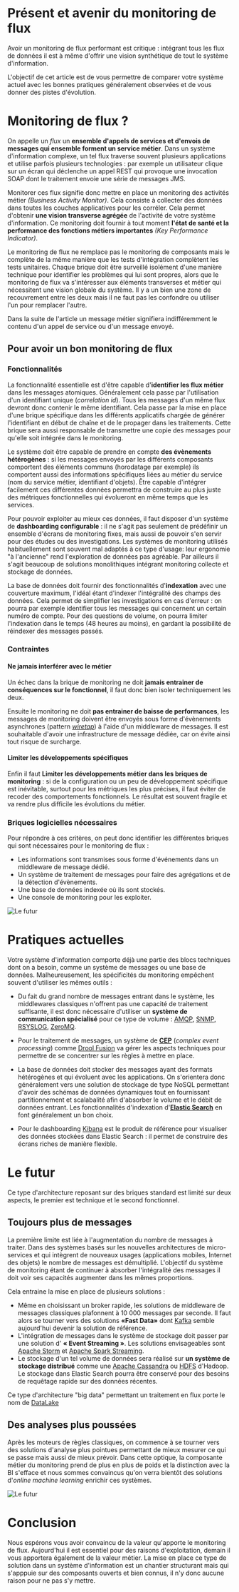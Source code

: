 # Présent et avenir du monitoring de flux 

Avoir un monitoring de flux performant est critique : intégrant tous les flux de données il est à même d'offrir une vision synthétique de tout le système d'information.

L'objectif de cet article est de vous permettre de comparer votre système actuel avec les bonnes pratiques généralement observées et de vous donner des pistes d'évolution.

# Monitoring de flux ?

On appelle un *flux* un **ensemble d'appels de services et d'envois de messages qui ensemble forment un service métier**. Dans un système d'information complexe, un tel flux traverse souvent plusieurs applications et utilise parfois plusieurs technologies : par exemple un utilisateur clique sur un écran qui déclenche un appel REST qui provoque une invocation SOAP dont le traitement envoie une série de messages JMS.

Monitorer ces flux signifie donc mettre en place un monitoring des activités métier *(Business Activity Monitor)*. Cela consiste à collecter des données dans toutes les couches applicatives pour les corréler. Cela permet d'obtenir **une vision transverse agrégée** de l'activité de votre système d'information. Ce monitoring doit fournir à tout moment **l'état de santé et la performance des fonctions métiers importantes** *(Key Performance Indicator)*.

Le monitoring de flux ne remplace pas le monitoring de composants mais le complète de la même manière que les tests d'intégration complètent les tests unitaires. Chaque brique doit être surveillé isolément d'une manière technique pour identifier les problèmes qui lui sont propres, alors que le monitoring de flux va s'intéresser aux éléments transverses et métier qui nécessitent une vision globale du système. Il y a un bien une zone de recouvrement entre les deux mais il ne faut pas les confondre ou utiliser l'un pour remplacer l'autre.

Dans la suite de l'article un message métier signifiera indifféremment le contenu d'un appel de service ou d'un message envoyé.

## Pour avoir un bon monitoring de flux

### Fonctionnalités

La fonctionnalité essentielle est d'être capable d'**identifier les flux métier** dans les messages atomiques. Généralement cela passe par l'utilisation d'un identifiant unique (*correlation id*). Tous les messages d'un même flux devront donc contenir le même identifiant. Cela passe par la mise en place d'une brique spécifique dans les différents applicatifs chargée de générer l'identifiant en début de chaîne et de le propager dans les traitements. Cette brique sera aussi responsable de transmettre une copie des messages pour qu'elle soit intégrée dans le monitoring.

Le système doit être capable de prendre en compte **des évènements hétérogènes** : si les messages envoyés par les différents composants comportent des éléments communs (horodatage par exemple) ils comportent aussi des informations spécifiques liées au métier du service (nom du service métier, identifiant d'objets). Être capable d'intégrer facilement ces différentes données permettra de construire au plus juste des métriques fonctionnelles qui évolueront en même temps que les services.

Pour pouvoir exploiter au mieux ces données, il faut disposer d'un système de **dashboarding configurable** : il ne s'agit pas seulement de prédéfinir un ensemble d'écrans de monitoring fixes, mais aussi de pouvoir s'en servir pour des études ou des investigations. Les systèmes de monitoring utilisés habituellement sont souvent mal adaptés à ce type d'usage: leur ergonomie "à l'ancienne" rend l'exploration de données pas agréable. Par ailleurs il s'agit beaucoup de solutions monolithiques intégrant monitoring collecte et stockage de données.

La base de données doit fournir des fonctionnalités d'**indexation** avec une couverture maximum, l'idéal étant d'indexer l'intégralité des champs des données. Cela permet de simplifier les investigations en cas d'erreur : on pourra par exemple identifier tous les messages qui concernent un certain numéro de compte. Pour des questions de volume, on pourra limiter l'indexation dans le temps (48 heures au moins), en gardant la possibilité de réindexer des messages passés.

### Contraintes

#### Ne jamais interférer avec le métier

Un échec dans la brique de monitoring ne doit **jamais entrainer de conséquences sur le fonctionnel**, il faut donc bien isoler techniquement les deux.

Ensuite le monitoring ne doit **pas entrainer de baisse de performances**, les messages de monitoring doivent être envoyés sous forme d'évènements asynchrones (pattern *[wiretap](http://www.enterpriseintegrationpatterns.com/WireTap.html)*) à l'aide d'un middleware de messages. Il est souhaitable d'avoir une infrastructure de message dédiée, car on évite ainsi tout risque de surcharge.

#### Limiter les développements spécifiques

Enfin il faut **Limiter les développements métier dans les briques de monitoring** : si de la configuration ou un peu de développement spécifique est inévitable, surtout pour les métriques les plus précises, il faut éviter de recoder des comportements fonctionnels. Le résultat est souvent fragile et va rendre plus difficile les évolutions du métier.

### Briques logicielles nécessaires

Pour répondre à ces critères, on peut donc identifier les différentes briques qui sont nécessaires pour le monitoring de flux :
- Les informations sont transmises sous forme d'événements dans un middleware de message dédié.
- Un système de traitement de messages pour faire des agrégations et de la détection d'évènements.
- Une base de données indexée où ils sont stockés.
- Une console de monitoring pour les exploiter.

![Le futur](present.png)

# Pratiques actuelles

Votre système d'information comporte déjà une partie des blocs techniques dont on a besoin, comme un système de messages ou une base de données. Malheureusement, les spécificités du monitoring empêchent souvent d'utiliser les mêmes outils :

- Du fait du grand nombre de messages entrant dans le système, les middlewares classiques n'offrent pas une capacité de traitement suffisante, il est donc nécessaire d'utiliser un **système de communication spécialisé** pour ce type de volume : [AMQP](http://www.amqp.org), [SNMP](http://en.wikipedia.org/wiki/Simple_Network_Management_Protocol), [RSYSLOG](http://www.rsyslog.com), [ZeroMQ](http://zeromq.org).

- Pour le traitement de messages, un système de **[CEP](http://en.wikipedia.org/wiki/Complex_event_processing)** (*complex event processing*) comme [Drool Fusion](http://docs.jboss.org/drools/release/latest/drools-docs/html/DroolsComplexEventProcessingChapter.html) va gérer les aspects techniques pour permettre de se concentrer sur les règles à mettre en place.

- La base de données doit stocker des messages ayant des formats hétérogènes et qui évoluent avec les applications. On s'orientera donc généralement vers une solution de stockage de type NoSQL permettant d'avoir des schémas de données dynamiques tout en fournissant partitionnement et scalabalité afin d'absorber le volume et le débit de données entrant. Les fonctionnalités d'indexation d'**[Elastic Search](http://www.elasticsearch.org)** en font généralement un bon choix.

- Pour le dashboarding [Kibana](http://www.elasticsearch.org/overview/kibana/) est le produit de référence pour visualiser des données stockées dans Elastic Search : il permet de construire des écrans riches de manière flexible.

# Le futur

Ce type d'architecture reposant sur des briques standard est limité sur deux aspects, le premier est technique et le second fonctionnel. 

## Toujours plus de messages

La première limite est liée à l'augmentation du nombre de messages à traiter. Dans des systèmes basés sur les nouvelles architectures de micro-services et qui intègrent de nouveaux usages (applications mobiles, Internet des objets) le nombre de messages est démultiplié. L'objectif du système de monitoring étant de continuer à absorber l'intégralité des messages il doit voir ses capacités augmenter dans les mêmes proportions.

Cela entraine la mise en place de plusieurs solutions :
- Même en choisissant un broker rapide, les solutions de middleware de messages classiques plafonnent à 10 000 messages par seconde. Il faut alors se tourner vers des solutions **«Fast Data»** dont [Kafka](http://kafka.apache.org) semble aujourd'hui devenir la solution de référence.
- L'intégration de messages dans le système de stockage doit passer par une solution d' **« Event Streaming »**. Les solutions envisageables sont [Apache Storm](https://storm.apache.org) et [Apache Spark Streaming](https://spark.apache.org/streaming/).
- Le stockage d'un tel volume de données sera réalisé sur **un système de stockage distribué** comme une [Apache Cassandra](http://cassandra.apache.org) ou [HDFS](http://hadoop.apache.org/docs/r1.2.1/hdfs_design.html#Introduction) d'Hadoop. Le stockage dans Elastic Search pourra être conservé pour des besoins de requêtage rapide sur des données récentes.

Ce type d'architecture "big data" permettant un traitement en flux porte le nom de [DataLake](http://www.forbes.com/sites/ciocentral/2011/07/21/big-data-requires-a-big-new-architecture/)

## Des analyses plus poussées

Après les moteurs de règles classiques, on commence à se tourner vers des solutions d'analyse plus pointues permettant de mieux mesurer ce qui se passe mais aussi de mieux prévoir. Dans cette optique, la composante métier du monitoring prend de plus en plus de poids et la distinction avec la BI s'efface et nous sommes convaincus qu'on verra bientôt des solutions d'*online machine learning* enrichir ces systèmes.

![Le futur](futur.png)

# Conclusion

Nous espérons vous avoir convaincu de la valeur qu'apporte le monitoring de flux. Aujourd'hui il est essentiel pour des raisons d'exploitation, demain il vous apportera également de la valeur métier. La mise en place ce type de solution dans un système d'information est un chantier structurant mais qui s'apppuie sur des composants ouverts et bien connus, il n'y donc aucune raison pour ne pas s'y mettre.
